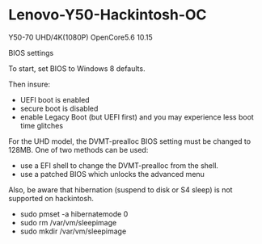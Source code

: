 # Lenovo-Y50-Hackintosh-OC
Y50-70 UHD/4K(1080P) OpenCore5.6 10.15

BIOS settings

To start, set BIOS to Windows 8 defaults.

Then insure:
- UEFI boot is enabled
- secure boot is disabled
- enable Legacy Boot (but UEFI first) and you may experience less boot time glitches

For the UHD model, the DVMT-prealloc BIOS setting must be changed to 128MB. One of two methods can be used:
- use a EFI shell to change the DVMT-prealloc from the shell.
- use a patched BIOS which unlocks the advanced menu

Also, be aware that hibernation (suspend to disk or S4 sleep) is not supported on hackintosh.

- sudo pmset -a hibernatemode 0
- sudo rm /var/vm/sleepimage
- sudo mkdir /var/vm/sleepimage

